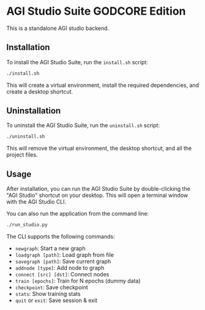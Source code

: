 # AGI Studio Suite GODCORE Edition

This is a standalone AGI studio backend.

## Installation

To install the AGI Studio Suite, run the `install.sh` script:

```bash
./install.sh
```

This will create a virtual environment, install the required dependencies, and create a desktop shortcut.

## Uninstallation

To uninstall the AGI Studio Suite, run the `uninstall.sh` script:

```bash
./uninstall.sh
```

This will remove the virtual environment, the desktop shortcut, and all the project files.

## Usage

After installation, you can run the AGI Studio Suite by double-clicking the "AGI Studio" shortcut on your desktop. This will open a terminal window with the AGI Studio CLI.

You can also run the application from the command line:

```bash
./run_studio.py
```

The CLI supports the following commands:

*   `newgraph`: Start a new graph
*   `loadgraph [path]`: Load graph from file
*   `savegraph [path]`: Save current graph
*   `addnode [type]`: Add node to graph
*   `connect [src] [dst]`: Connect nodes
*   `train [epochs]`: Train for N epochs (dummy data)
*   `checkpoint`: Save checkpoint
*   `stats`: Show training stats
*   `quit` or `exit`: Save session & exit